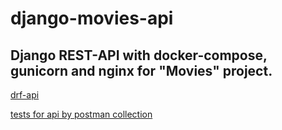 # django-movies-api
Django REST-API with docker-compose, gunicorn and nginx for "Movies" project.
---
[drf-api](https://github.com/mybestnickname/django-movies-api/tree/master/services)

[tests for api by postman collection](https://github.com/mybestnickname/django-movies-api/tree/master/postman_tests)